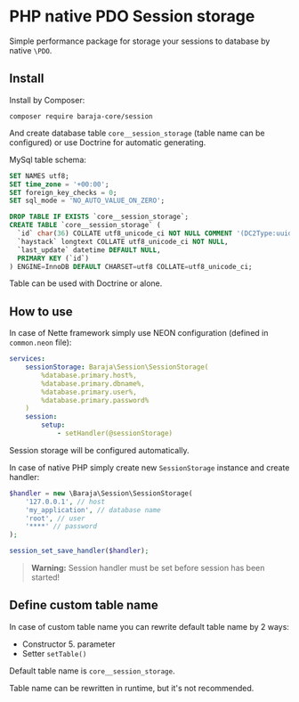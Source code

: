 PHP native PDO Session storage
==============================

Simple performance package for storage your sessions to database by native `\PDO`.

Install
-------

Install by Composer:

```shell
composer require baraja-core/session
```

And create database table `core__session_storage` (table name can be configured) or use Doctrine for automatic generating.

MySql table schema:

```sql
SET NAMES utf8;
SET time_zone = '+00:00';
SET foreign_key_checks = 0;
SET sql_mode = 'NO_AUTO_VALUE_ON_ZERO';

DROP TABLE IF EXISTS `core__session_storage`;
CREATE TABLE `core__session_storage` (
  `id` char(36) COLLATE utf8_unicode_ci NOT NULL COMMENT '(DC2Type:uuid)',
  `haystack` longtext COLLATE utf8_unicode_ci NOT NULL,
  `last_update` datetime DEFAULT NULL,
  PRIMARY KEY (`id`)
) ENGINE=InnoDB DEFAULT CHARSET=utf8 COLLATE=utf8_unicode_ci;
```

Table can be used with Doctrine or alone.

How to use
----------

In case of Nette framework simply use NEON configuration (defined in `common.neon` file):

```yaml
services:
	sessionStorage: Baraja\Session\SessionStorage(
		%database.primary.host%,
		%database.primary.dbname%,
		%database.primary.user%,
		%database.primary.password%
	)
	session:
		setup:
			- setHandler(@sessionStorage)
```

Session storage will be configured automatically.

In case of native PHP simply create new `SessionStorage` instance and create handler:

```php
$handler = new \Baraja\Session\SessionStorage(
    '127.0.0.1', // host
    'my_application', // database name
    'root', // user
    '****' // password
);

session_set_save_handler($handler);
```

> **Warning:** Session handler must be set before session has been started!

Define custom table name
------------------------

In case of custom table name you can rewrite default table name by 2 ways:

- Constructor 5. parameter
- Setter `setTable()`

Default table name is `core__session_storage`.

Table name can be rewritten in runtime, but it's not recommended.
